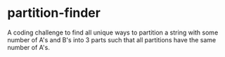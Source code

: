 # partition-finder
A coding challenge to find all unique ways to partition a string with some number of A's and B's into 3 parts such that all partitions have the same number of A's.
